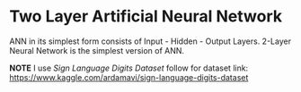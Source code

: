 # Two Layer Artificial Neural Network
ANN in its simplest form consists of Input - Hidden - Output Layers. 2-Layer Neural Network is the simplest version of ANN.

**NOTE** I use *Sign Language Digits Dataset* follow for dataset link: https://www.kaggle.com/ardamavi/sign-language-digits-dataset
